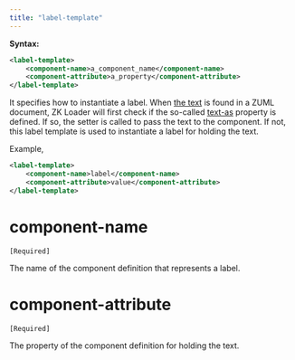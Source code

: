 ```yaml
---
title: "label-template"
---
```


**Syntax:**

```xml
<label-template>  
    <component-name>a_component_name</component-name>  
    <component-attribute>a_property</component-attribute>  
</label-template>
```

It specifies how to instantiate a label. When [the text]({{site.baseurl}}/zuml_ref/texts) is found in a ZUML document,
ZK Loader will first check if the so-called
[text-as]({{site.baseurl}}/zk_client_side_ref/component)
property is defined. If so, the setter is called to pass the text to the
component. If not, this label template is used to instantiate a label
for holding the text.

Example,

```xml
<label-template>
    <component-name>label</component-name>
    <component-attribute>value</component-attribute>
</label-template>
```

# component-name

`[Required]`

The name of the component definition that represents a label.

# component-attribute

`[Required]`

The property of the component definition for holding the text.


